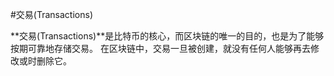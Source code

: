 #交易(Transactions)

**交易(Transactions)**是比特币的核心，而区块链的唯一的目的，也是为了能够按期可靠地存储交易。
在区块链中，交易一旦被创建，就没有任何人能够再去修改或时删除它。


